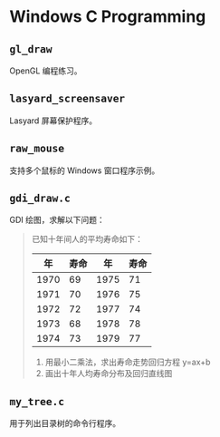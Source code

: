 # Windows C Programming

## `gl_draw`

OpenGL 编程练习。

## `lasyard_screensaver`

Lasyard 屏幕保护程序。

## `raw_mouse`

支持多个鼠标的 Windows 窗口程序示例。

## `gdi_draw.c`

GDI 绘图，求解以下问题：

> 已知十年间人的平均寿命如下：
>
> 年 | 寿命 | 年 | 寿命
> -----|----|------|---
> 1970 | 69 | 1975 | 71
> 1971 | 70 | 1976 | 75
> 1972 | 72 | 1977 | 74
> 1973 | 68 | 1978 | 78
> 1974 | 73 | 1979 | 77
>
> 1. 用最小二乘法，求出寿命走势回归方程 y=ax+b
> 2. 画出十年人均寿命分布及回归直线图

## `my_tree.c`

用于列出目录树的命令行程序。
